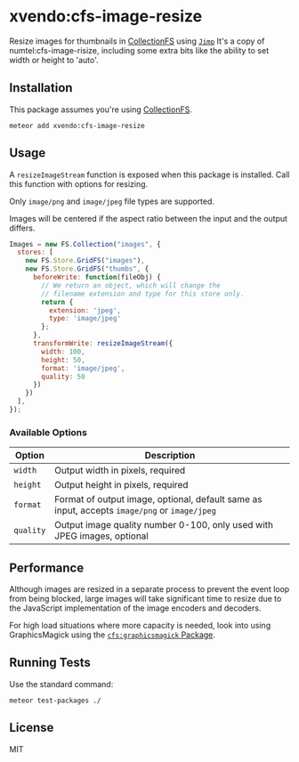 # xvendo:cfs-image-resize

Resize images for thumbnails in [CollectionFS](https://github.com/CollectionFS/Meteor-CollectionFS) using [`Jimp`](https://github.com/oliver-moran/jimp)
It's a copy of numtel:cfs-image-risize, including some extra bits like the ability to set width or height to 'auto'.

## Installation

This package assumes you're using [CollectionFS](https://github.com/CollectionFS/Meteor-CollectionFS).

```
meteor add xvendo:cfs-image-resize
```

## Usage

A `resizeImageStream` function is exposed when this package is installed. Call this function with options for resizing.

Only `image/png` and `image/jpeg` file types are supported.

Images will be centered if the aspect ratio between the input and the output differs.

```javascript
Images = new FS.Collection("images", {
  stores: [
    new FS.Store.GridFS("images"),
    new FS.Store.GridFS("thumbs", {
      beforeWrite: function(fileObj) {
        // We return an object, which will change the
        // filename extension and type for this store only.
        return {
          extension: 'jpeg',
          type: 'image/jpeg'
        };
      },
      transformWrite: resizeImageStream({
        width: 100,
        height: 50,
        format: 'image/jpeg',
        quality: 50
      })
    })
  ],
});
```

### Available Options

Option | Description
-------|-------------
`width` | Output width in pixels, required
`height` | Output height in pixels, required
`format` | Format of output image, optional, default same as input, accepts `image/png` or `image/jpeg`
`quality` | Output image quality number 0-100, only used with JPEG images, optional

## Performance

Although images are resized in a separate process to prevent the event loop from being blocked, large images will take significant time to resize due to the JavaScript implementation of the image encoders and decoders.

For high load situations where more capacity is needed, look into using GraphicsMagick using the [`cfs:graphicsmagick` Package](https://github.com/CollectionFS/Meteor-cfs-graphicsmagick).

## Running Tests

Use the standard command:

```
meteor test-packages ./
```

## License

MIT

